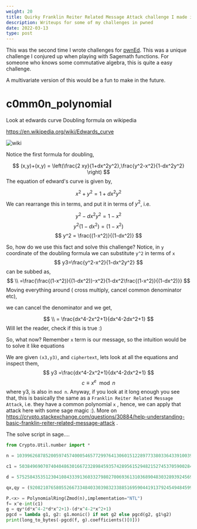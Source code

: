 ```yaml
---
weight: 20
title: Quirky Franklin Reiter Related Message Attack challenge I made in pwned3
description: Writeups for some of my challenges in pwned
date: 2022-03-13
type: post
---
```


This was the second time I wrote challenges for [pwnEd](https://pwned.sigint.mx/). This was a unique challenge I conjured up when playing with Sagemath functions. For someone who knows some commutative algebra, this is quite a easy challenge.

A multivariate version of this would be a fun to make in the future.

# c0mm0n_polynomial



Look at edwards curve Doubling formula on wikipedia 


https://en.wikipedia.org/wiki/Edwards_curve

<img src="https://cdn.discordapp.com/attachments/668542758365167669/952262971063689246/unknown.png" alt="wiki" /> 

Notice the first formula for doubling, 

$$
(x,y)+(x,y) = \left(\frac{2 xy}{1+dx^2y^2},\frac{y^2-x^2}{1-dx^2y^2} \right)
$$
The equation of edward's curve is given by,

$$
x^2+y^2=1+dx^2y^2
$$
We can rearrange this in terms, and put it in terms of $y^2$, i.e.

$$
y^2 - dx^2y^2=1-x^2
$$ 
$$ y^2 (1-dx^2)=(1-x^2) 
$$
$$ y^2 = \frac{(1-x^2)}{(1-dx^2)}
$$

So, how do we use this fact and solve this challenge? Notice, in `y` coordinate of the doubling formula we can substitute `y^2` in terms of `x` 
$$
y3=\frac{y^2-x^2}{1-dx^2y^2} 
$$
can be subbed as,
$$
\\ =\frac{\frac{(1-x^2)}{(1-dx^2)}-x^2}{1-dx^2\frac{(1-x^2)}{(1-dx^2)}}
$$ Moving everything around ( cross multiply, cancel common denominator etc), 

we can cancel the denominator and we get,

$$
\\ = \frac{dx^4-2x^2+1}{dx^4-2dx^2+1} 
$$
Will let the reader, check if this is true :)


So, what now? Remember `x` term is our message, so the intuition would be to solve it like equations

We are given `(x3,y3)`,  and `ciphertext`, lets look at all the equations and inspect them,
$$
y3 =\frac{dx^4-2x^2+1}{dx^4-2dx^2+1} 
$$ $$ c \equiv x^e\mod{n}
$$
where y3, is also in `mod n`. Anyway, if you look at it long enough you see that, this is basically the same as a `Franklin Reiter Related Message Attack`, i.e. they have a common polynomial `x` , hence, we can apply that attack here with some sage magic :). More on https://crypto.stackexchange.com/questions/30884/help-understanding-basic-franklin-reiter-related-message-attack .

The solve script in sage.... 

```python
from Crypto.Util.number import *

n = 103996268785200597457400054657729976413060151228977338033643391003930647287768302869515197371901097035736501990272694915868170023537750164639401037015764843455974706668319481494480032025455755226301139490448389949897443408666069902494269114739081140535251929978733427054991169727296826771967474827868547926753

c1 = 50384969070740404863016672328984593574289561529482152745370590028448590076109868226096410422105807215032905607175444240659677097580901585202465946360552659533029029686350262553497155871769901222443595160656700977130087396999606679369271433536396834725391010788795012488308267220543391304550666066697652451811

d = 57525843535123041084333913603327980270069361310368904830328939245698964243435432838076870244867137017620684223775331018859077619960456875931333770559510843466612129337712117386122649331258312638608455155834592245819111894206453079271124330917981044167074042788007540256753216080225662492460329902370334373027

qx,qy = (92082107658055266733484033039832338851695904419137924549484599318310389538964753291832660712623529326634127142651680562415187106205249397744538318875571763140147435698552195111134720885082388679098105902809861174761072030316157142356434712239005182578684758822320763218266138477574022576715256817853678094615, 62722135743895550625323645931932423111233681829594986621564570752057592715824454259484770375322114914527122848902670818204861925243607382403459876987070947881516627693822846146782611939645098547243273788291322781461474139053266840644787762705342190464319063929249520483312574432320637099599676545420279531195)

P.<x> = PolynomialRing(Zmod(n),implementation="NTL")
f= x^e-int(c1)
g = qy*(d*x^4-2*d*x^2+1)-(d*x^4-2*x^2+1)
pgcd = lambda g1, g2: g1.monic() if not g2 else pgcd(g2, g1%g2)
print(long_to_bytes(-pgcd(f, g).coefficients()[0]))
```

